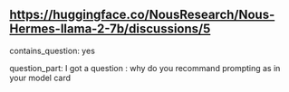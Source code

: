 ## https://huggingface.co/NousResearch/Nous-Hermes-llama-2-7b/discussions/5

contains_question: yes

question_part: I got a question : why do you recommand prompting as in your model card